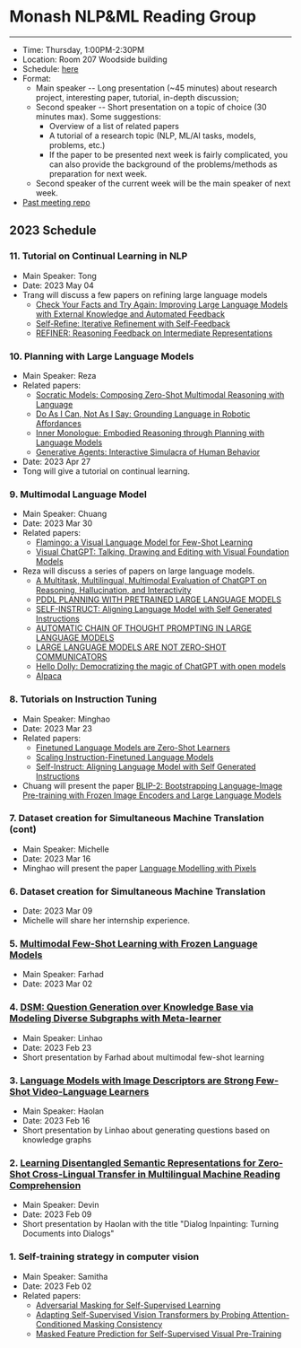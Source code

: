 # Monash NLP&ML Reading Group
---

- Time: Thursday, 1:00PM-2:30PM
- Location: Room 207 Woodside building
- Schedule: [here](https://docs.google.com/document/d/13qkZBy1KBCeFa5s72fMCaCXpthnTWSg0ft4Y9fJuxzw/edit?usp=sharing)
- Format: 
    - Main speaker -- Long presentation (~45 minutes) about research project, interesting paper, tutorial, in-depth discussion; 
    - Second speaker -- Short presentation on a topic of choice (30 minutes max). Some suggestions:
        - Overview of a list of related papers 
        - A tutorial of a research topic (NLP, ML/AI tasks, models, problems, etc.)
        - If the paper to be presented next week is fairly complicated, you can also provide the background of the problems/methods as preparation for next week.
    - Second speaker of the current week will be the main speaker of next week.
- [Past meeting repo](https://github.com/Monash-NLP-ML-Group/lab_reading_group)

## 2023 Schedule
### 11. Tutorial on Continual Learning in NLP
- Main Speaker: Tong
- Date: 2023 May 04
- Trang will discuss a few papers on refining large language models
    - [Check Your Facts and Try Again: Improving Large Language Models with External Knowledge and Automated Feedback](https://arxiv.org/abs/2302.12813)
    - [Self-Refine: Iterative Refinement with Self-Feedback](https://arxiv.org/abs/2303.17651)
    - [REFINER: Reasoning Feedback on Intermediate Representations](https://arxiv.org/abs/2304.01904)
    
### 10. Planning with Large Language Models
- Main Speaker: Reza
- Related papers:
    - [Socratic Models: Composing Zero-Shot Multimodal Reasoning with Language](https://arxiv.org/abs/2204.00598)
    - [Do As I Can, Not As I Say: Grounding Language in Robotic Affordances](https://arxiv.org/abs/2204.01691)
    - [Inner Monologue: Embodied Reasoning through Planning with Language Models](https://arxiv.org/abs/2207.05608)
    - [Generative Agents: Interactive Simulacra of Human Behavior](https://arxiv.org/abs/2304.03442)
- Date: 2023 Apr 27
- Tong will give a tutorial on continual learning.

### 9. Multimodal Language Model
- Main Speaker: Chuang
- Date: 2023 Mar 30
- Related papers:
    - [Flamingo: a Visual Language Model for Few-Shot Learning](https://arxiv.org/abs/2204.14198)
    - [Visual ChatGPT: Talking, Drawing and Editing with Visual Foundation Models](https://arxiv.org/abs/2303.04671)
- Reza will discuss a series of papers on large language models.
    - [A Multitask, Multilingual, Multimodal Evaluation of ChatGPT on Reasoning, Hallucination, and Interactivity](https://arxiv.org/abs/2302.04023)
    - [PDDL PLANNING WITH PRETRAINED LARGE LANGUAGE MODELS](https://openreview.net/forum?id=1QMMUB4zfl)
    - [SELF-INSTRUCT: Aligning Language Model with Self Generated Instructions](https://arxiv.org/abs/2212.10560)
    - [AUTOMATIC CHAIN OF THOUGHT PROMPTING IN LARGE LANGUAGE MODELS](https://arxiv.org/abs/2210.03493)
    - [LARGE LANGUAGE MODELS ARE NOT ZERO-SHOT COMMUNICATORS](https://arxiv.org/abs/2210.14986)
    - [Hello Dolly: Democratizing the magic of ChatGPT with open models](https://www.databricks.com/blog/2023/03/24/hello-dolly-democratizing-magic-chatgpt-open-models.html)
    - [Alpaca](https://crfm.stanford.edu/2023/03/13/alpaca.html)

### 8. Tutorials on Instruction Tuning
- Main Speaker: Minghao
- Date: 2023 Mar 23
- Related papers:
    - [Finetuned Language Models are Zero-Shot Learners](https://arxiv.org/abs/2109.01652)
    - [Scaling Instruction-Finetuned Language Models](https://arxiv.org/abs/2210.11416)
    - [Self-Instruct: Aligning Language Model with Self Generated Instructions](https://arxiv.org/abs/2212.10560)
- Chuang will present the paper [BLIP-2: Bootstrapping Language-Image Pre-training with Frozen Image Encoders and Large Language Models](https://arxiv.org/abs/2301.12597)

### 7. Dataset creation for Simultaneous Machine Translation (cont)
- Main Speaker: Michelle
- Date: 2023 Mar 16
- Minghao will present the paper [Language Modelling with Pixels](https://openreview.net/forum?id=FkSp8VW8RjH)

### 6. Dataset creation for Simultaneous Machine Translation
- Date: 2023 Mar 09
- Michelle will share her internship experience.

### 5. [Multimodal Few-Shot Learning with Frozen Language Models](https://arxiv.org/abs/2106.13884)
- Main Speaker: Farhad
- Date: 2023 Mar 02

### 4. [DSM: Question Generation over Knowledge Base via Modeling Diverse Subgraphs with Meta-learner](https://aclanthology.org/2022.emnlp-main.281/)
- Main Speaker: Linhao
- Date: 2023 Feb 23
- Short presentation by Farhad about multimodal few-shot learning

### 3. [Language Models with Image Descriptors are Strong Few-Shot Video-Language Learners](https://arxiv.org/abs/2205.10747)
- Main Speaker: Haolan
- Date: 2023 Feb 16
- Short presentation by Linhao about generating questions based on knowledge graphs


### 2. [Learning Disentangled Semantic Representations for Zero-Shot Cross-Lingual Transfer in Multilingual Machine Reading Comprehension](https://aclanthology.org/2022.acl-long.70/)
- Main Speaker: Devin
- Date: 2023 Feb 09
- Short presentation by Haolan with the title "Dialog Inpainting: Turning Documents into Dialogs"

### 1. Self-training strategy in computer vision
- Main Speaker: Samitha
- Date: 2023 Feb 02
- Related papers:
    - [Adversarial Masking for Self-Supervised Learning](https://arxiv.org/abs/2201.13100)
    - [Adapting Self-Supervised Vision Transformers by Probing Attention-Conditioned Masking Consistency](https://arxiv.org/abs/2206.08222)
    - [Masked Feature Prediction for Self-Supervised Visual Pre-Training](https://openaccess.thecvf.com/content/CVPR2022/papers/Wei_Masked_Feature_Prediction_for_Self-Supervised_Visual_Pre-Training_CVPR_2022_paper.pdf)

